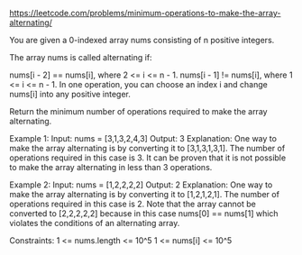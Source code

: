 
https://leetcode.com/problems/minimum-operations-to-make-the-array-alternating/     

You are given a 0-indexed array nums consisting of n positive integers.

The array nums is called alternating if:

nums[i - 2] == nums[i], where 2 <= i <= n - 1.
nums[i - 1] != nums[i], where 1 <= i <= n - 1.
In one operation, you can choose an index i and change nums[i] into any positive integer.

Return the minimum number of operations required to make the array alternating.

Example 1:
Input: nums = [3,1,3,2,4,3]
Output: 3
Explanation:
One way to make the array alternating is by converting it to [3,1,3,1,3,1].
The number of operations required in this case is 3.
It can be proven that it is not possible to make the array alternating in less than 3 operations.

Example 2:
Input: nums = [1,2,2,2,2]
Output: 2
Explanation:
One way to make the array alternating is by converting it to [1,2,1,2,1].
The number of operations required in this case is 2.
Note that the array cannot be converted to [2,2,2,2,2] because in this case nums[0] == nums[1] which violates the conditions of an alternating array.

Constraints:
1 <= nums.length <= 10^5
1 <= nums[i] <= 10^5
